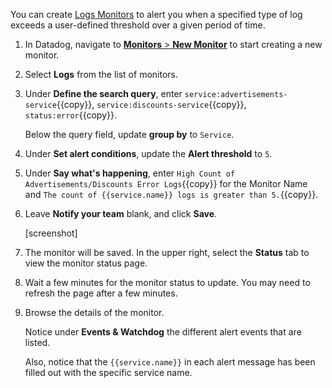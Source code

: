 You can create <a href="https://docs.datadoghq.com/monitors/monitor_types/log/" target="_blank">Logs Monitors</a> to alert you when a specified type of log exceeds a user-defined threshold over a given period of time.

1. In Datadog, navigate to <a href="https://app.datadoghq.com/monitors#/create" target="_datadog">**Monitors** > **New Monitor**</a> to start creating a new monitor.

2. Select **Logs** from the list of monitors.

3. Under **Define the search query**, enter `service:advertisements-service`{{copy}}, `service:discounts-service`{{copy}}, `status:error`{{copy}}.

    Below the query field, update **group by** to `Service`.

4. Under **Set alert conditions**, update the **Alert threshold** to `5`.

5. Under **Say what's happening**, enter `High Count of Advertisements/Discounts Error Logs`{{copy}} for the Monitor Name and `The count of {{service.name}} logs is greater than 5.`{{copy}}.

6. Leave **Notify your team** blank, and click **Save**.

    [screenshot]

7. The monitor will be saved. In the upper right, select the **Status** tab to view the monitor status page. 

8. Wait a few minutes for the monitor status to update. You may need to refresh the page after a few minutes.

9. Browse the details of the monitor. 
    
    Notice under **Events & Watchdog** the different alert events that are listed. 
    
    Also, notice that the `{{service.name}}` in each alert message has been filled out with the specific service name.

